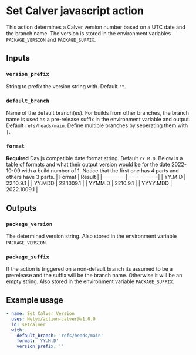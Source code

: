 # Set Calver javascript action

This action determines a Calver version number based on a UTC date and the branch name. The version is stored in the environment variables `PACKAGE_VERSION` and `PACKAGE_SUFFIX`.

## Inputs

### `version_prefix`

String to prefix the version string with. Default `""`.

### `default_branch`

Name of the default branch(es). For builds from other branches, the branch name is used as a pre-release suffix in the environment variable and output. Default `refs/heads/main`. Define multiple branches by seperating them with `|`.

### `format`

**Required** Day.js compatible date format string.
Default `YY.M.D`. Below is a table of formats and what their output version would be for the date 2022-10-09 with a build number of 1. Notice that the first one has 4 parts and others have 3 parts.
| Format | Result |
|----------|-------------|
| YY.M.D | 22.10.9.1 |
| YY.MDD | 22.1009.1 |
| YYMM.D | 2210.9.1 |
| YYYY.MDD | 2022.1009.1 |

## Outputs

### `package_version`

The determined version string. Also stored in the environment variable `PACKAGE_VERSION`.

### `package_suffix`

If the action is triggered on a non-default branch its assumed to be a prerelease and the suffix will be the branch name. Otherwise it will be an empty string. Also stored in the environment variable `PACKAGE_SUFFIX`.

## Example usage

```yaml
- name: Set Calver Version
  uses: Nelyx/action-calver@v1.0.0
  id: setcalver
  with:
    default_branch: 'refs/heads/main'
    format: 'YY.M.D'
    version_prefix: ''
```

